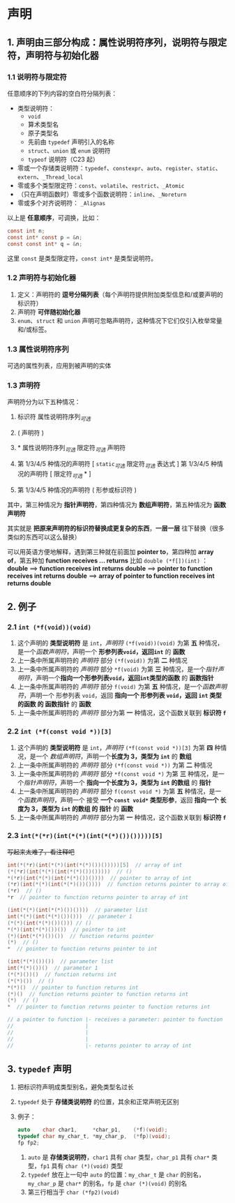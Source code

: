 # 声明

## 1. 声明由三部分构成：属性说明符序列，说明符与限定符，声明符与初始化器

### 1.1 说明符与限定符

任意顺序的下列内容的空白符分隔列表：

+ 类型说明符：
  + `void`
  + 算术类型名
  + 原子类型名
  + 先前由 `typedef` 声明引入的名称
  + `struct`、`union` 或 `enum` 说明符
  + `typeof` 说明符（C23 起）
+ 零或一个存储类说明符：`typedef`、`constexpr`、`auto`、`register`、`static`、`extern`、`_Thread_local`
+ 零或多个类型限定符：`const`、`volatile`、`restrict`、`_Atomic`
+ （只在声明函数时）零或多个函数说明符：`inline`、`_Noreturn`
+ 零或多个对齐说明符： `_Alignas`

以上是 **任意顺序**，可调换，比如：

```c
const int n;
const int* const p = &n;
const const int* q = &n;
```

这里 `const` 是类型限定符，`const int*` 是类型说明符。

### 1.2 声明符与初始化器

1. 定义：声明符的 **逗号分隔列表**（每个声明符提供附加类型信息和/或要声明的标识符）
2. 声明符 **可伴随初始化器**
3. `enum`、`struct` 和 `union` 声明可忽略声明符，这种情况下它们仅引入枚举常量和/或标签。

### 1.3 属性说明符序列

可选的属性列表，应用到被声明的实体

### 1.3 声明符

声明符分为以下五种情况：

1. 标识符 属性说明符序列$_{可选}$
2. ( 声明符 )

3. \* 属性说明符序列$_{可选}$ 限定符$_{可选}$ 声明符
4. 第 1/3/4/5 种情况的声明符 [ `static`$_{可选}$ 限定符$_{可选}$ 表达式 ]
   第 1/3/4/5 种情况的声明符 [ 限定符$_{可选}$ * ]

5. 第 1/3/4/5 种情况的声明符 ( 形参或标识符 )

其中，第三种情况为 **指针声明符**，第四种情况为 **数组声明符**，第五种情况为 **函数声明符**

其实就是 **把原来声明符的标识符替换成更复杂的东西**，**一层一层** 往下替换（很多类似的东西可以这么替换）

可以用英语方便地解释，遇到第三种就在前面加 **pointer to**，第四种加 **array of**，第五种加 **function receives ... returns**
比如 `double (*f[])(int)` ：**double** $\implies$ **function receives int returns double** $\implies$ **pointer to function receives int returns double** $\implies$ **array of pointer to function receives int returns double**

## 2. 例子

### 2.1 `int (*f(void))(void)`

1. 这个声明的 **类型说明符** 是 `int`，*声明符* `(*f(void))(void)` 为第 **五** 种情况，是一个*函数声明符*，声明一个 **形参列表`void`，返回`int`** 的 **函数**
2. 上一条中所属声明符的 *声明符* 部分 `(*f(void))` 为第 **二** 种情况
3. 上一条中所属声明符的 *声明符* 部分 `*f(void)` 为第 **三** 种情况，是一个*指针声明符*，声明一个**指向一个形参列表`void`，返回`int`类型的函数** 的 **函数指针**
4. 上一条中所属声明符的 *声明符* 部分 `f(void)` 为第 **五** 种情况，是一个*函数声明符*，声明一个 形参列表 `void`，返回 **指向一个 形参列表 `void`，返回 `int` 类型的函数 的 函数指针** 的 **函数**
5. 上一条中所属声明符的 *声明符* 部分为第 **一** 种情况，这个函数关联到 **标识符 `f`**

### 2.2 `int (*f(const void *))[3]`

1. 这个声明的 **类型说明符** 是 `int`，*声明符* `(*f(const void *))[3]` 为第 **四** 种情况，是一个 *数组声明符*，声明一个**长度为 3，类型为 `int`** 的 **数组**
2. 上一条中所属声明符的 *声明符* 部分 `(*f(const void *))` 为第 **二** 种情况
3. 上一条中所属声明符的 *声明符* 部分 `*f(const void *)` 为第 **三** 种情况，是一个*指针声明符*，声明一个 **指向一个长度为 3，类型为 `int` 的数组** 的 **指针**
4. 上一条中所属声明符的 *声明符* 部分 `f(const void *)` 为第 **五** 种情况，是一个*函数声明符*，声明一个 接受 **一个 `const void*` 类型形参**，返回 **指向一个 长度为 3，类型为 `int` 的数组 的 指针** 的 **函数**
5. 上一条中所属声明符的 *声明符* 部分为第 **一** 种情况，这个函数关联到 **标识符 `f`**

### 2.3 `int(*(*r)(int(*(*)(int(*(*)())()))))[5]`

~~写起来太难了，看注释吧~~

```c
int(*(*r)(int(*(*)(int(*(*)())()))))[5]  // array of int
(*(*r)(int(*(*)(int(*(*)())()))))  // ()
*(*r)(int(*(*)(int(*(*)())())))  // pointer to array of int
(*r)(int(*(*)(int(*(*)())())))  // function returns pointer to array of int
(*r)  // ()
*r  // pointer to function returns pointer to array of int

(int(*(*)(int(*(*)())())))  // parameter list
int(*(*)(int(*(*)())()))  // parameter 1
(*(*)(int(*(*)())())) // ()
*(*)(int(*(*)())())  // pointer to int
(*)(int(*(*)())())  // function returns pointer
(*)  // ()
*  // pointer to function returns pointer to int

(int(*(*)())())  // parameter list
int(*(*)())()  // parameter 1
(*(*)())()  // function returns int
(*(*)())  // ()
*(*)()  // pointer to function returns int
(*)()  // function returns pointer to function returns int
(*)  // ()
*  // pointer to function returns pointer to function returns int

// a pointer to function |- receives a parameter: pointer to function |- receives a parameter: pointer to function |- receives nothing(or unknown before C23)
//                       |                                            |                                            |- returns pointer to function |- reveives nothing(or unknown before C23)
//                       |                                            |                                                                           |- returns int
//                       |                                            |- returns pointer to int
//                       |- returns pointer to array of int
```

## 3. `typedef` 声明

1. 把标识符声明成类型别名，避免类型名过长
2. `typedef` 处于 **存储类说明符** 的位置，其余和正常声明无区别
3. 例子：

   ```c
   auto    char char1,     *char_p1,    (*f)(void);
   typedef char my_char_t, *my_char_p,  (*fp)(void);
   fp fp2;
   ```

   1. `auto` 是 **存储类说明符**，`char1` 具有 `char` 类型，`char_p1` 具有 `char*` 类型，`fp1` 具有 `char (*)(void)` 类型
   2. `typedef` 放在上一句中 `auto` 的位置：`my_char_t` 是 `char` 的别名，`my_char_p` 是 `char*` 的别名，`fp` 是 `char (*)(void)` 的别名
   3. 第三行相当于 `char (*fp2)(void)`
